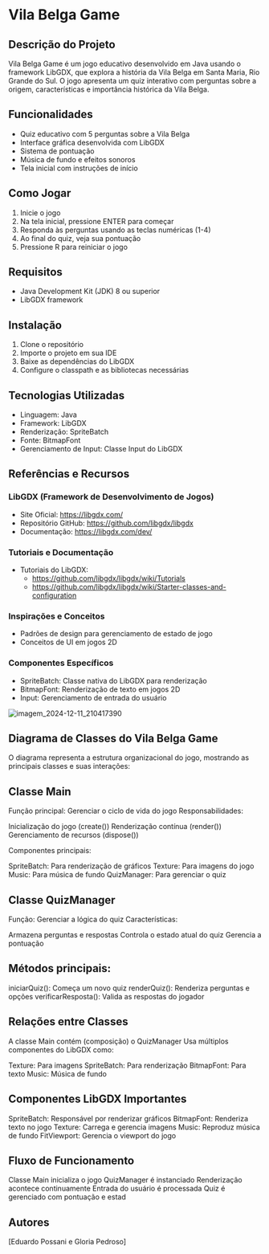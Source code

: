 # Vila Belga Game

## Descrição do Projeto

Vila Belga Game é um jogo educativo desenvolvido em Java usando o framework LibGDX, que explora a história da Vila Belga em Santa Maria, Rio Grande do Sul. O jogo apresenta um quiz interativo com perguntas sobre a origem, características e importância histórica da Vila Belga.

## Funcionalidades

- Quiz educativo com 5 perguntas sobre a Vila Belga
- Interface gráfica desenvolvida com LibGDX
- Sistema de pontuação
- Música de fundo e efeitos sonoros
- Tela inicial com instruções de início

## Como Jogar

1. Inicie o jogo
2. Na tela inicial, pressione ENTER para começar
3. Responda às perguntas usando as teclas numéricas (1-4)
4. Ao final do quiz, veja sua pontuação
5. Pressione R para reiniciar o jogo

## Requisitos

- Java Development Kit (JDK) 8 ou superior
- LibGDX framework

## Instalação

1. Clone o repositório
2. Importe o projeto em sua IDE
3. Baixe as dependências do LibGDX
4. Configure o classpath e as bibliotecas necessárias

## Tecnologias Utilizadas

- Linguagem: Java
- Framework: LibGDX
- Renderização: SpriteBatch
- Fonte: BitmapFont
- Gerenciamento de Input: Classe Input do LibGDX

## Referências e Recursos

### LibGDX (Framework de Desenvolvimento de Jogos)
- Site Oficial: https://libgdx.com/
- Repositório GitHub: https://github.com/libgdx/libgdx
- Documentação: https://libgdx.com/dev/

### Tutoriais e Documentação
- Tutoriais do LibGDX: 
  - https://github.com/libgdx/libgdx/wiki/Tutorials
  - https://github.com/libgdx/libgdx/wiki/Starter-classes-and-configuration

### Inspirações e Conceitos
- Padrões de design para gerenciamento de estado de jogo
- Conceitos de UI em jogos 2D

### Componentes Específicos
- SpriteBatch: Classe nativa do LibGDX para renderização
- BitmapFont: Renderização de texto em jogos 2D
- Input: Gerenciamento de entrada do usuário

![imagem_2024-12-11_210417390](https://github.com/user-attachments/assets/fcbcd7e8-c627-4a5a-94aa-ada46709c9f0)

## Diagrama de Classes do Vila Belga Game
O diagrama representa a estrutura organizacional do jogo, mostrando as principais classes e suas interações:
## Classe Main

Função principal: Gerenciar o ciclo de vida do jogo
Responsabilidades:

Inicialização do jogo (create())
Renderização contínua (render())
Gerenciamento de recursos (dispose())


Componentes principais:

SpriteBatch: Para renderização de gráficos
Texture: Para imagens do jogo
Music: Para música de fundo
QuizManager: Para gerenciar o quiz



## Classe QuizManager

Função: Gerenciar a lógica do quiz
Características:

Armazena perguntas e respostas
Controla o estado atual do quiz
Gerencia a pontuação


## Métodos principais:

iniciarQuiz(): Começa um novo quiz
renderQuiz(): Renderiza perguntas e opções
verificarResposta(): Valida as respostas do jogador



## Relações entre Classes

A classe Main contém (composição) o QuizManager
Usa múltiplos componentes do LibGDX como:

Texture: Para imagens
SpriteBatch: Para renderização
BitmapFont: Para texto
Music: Música de fundo


## Componentes LibGDX Importantes

SpriteBatch: Responsável por renderizar gráficos
BitmapFont: Renderiza texto no jogo
Texture: Carrega e gerencia imagens
Music: Reproduz música de fundo
FitViewport: Gerencia o viewport do jogo

## Fluxo de Funcionamento

Classe Main inicializa o jogo
QuizManager é instanciado
Renderização acontece continuamente
Entrada do usuário é processada
Quiz é gerenciado com pontuação e estad


## Autores

[Eduardo Possani e Gloria Pedroso]
